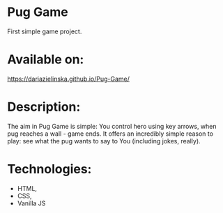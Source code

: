 # Pug Game

First  simple game project. 

# Available on:
https://dariazielinska.github.io/Pug-Game/

# Description:

The aim in Pug Game is simple: You control hero using key arrows, when pug reaches a wall - game ends. It offers an incredibly simple reason to play: see what the pug wants to say to You (including jokes, really). 

# Technologies:
- HTML,
- CSS,
- Vanilla JS
